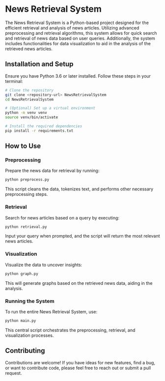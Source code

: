 # News Retrieval System

The News Retrieval System is a Python-based project designed for the efficient retrieval and analysis of news articles. Utilizing advanced preprocessing and retrieval algorithms, this system allows for quick search and retrieval of news data based on user queries. Additionally, the system includes functionalities for data visualization to aid in the analysis of the retrieved news articles.

## Installation and Setup

Ensure you have Python 3.6 or later installed. Follow these steps in your terminal:

```bash
# Clone the repository
git clone <repository-url> NewsRetrievalSystem
cd NewsRetrievalSystem

# (Optional) Set up a virtual environment
python -m venv venv
source venv/bin/activate

# Install the required dependencies
pip install -r requirements.txt
```

## How to Use

### Preprocessing

Prepare the news data for retrieval by running:

```bash
python preprocess.py
```

This script cleans the data, tokenizes text, and performs other necessary preprocessing steps.

### Retrieval

Search for news articles based on a query by executing:

```bash
python retrieval.py
```

Input your query when prompted, and the script will return the most relevant news articles.

### Visualization

Visualize the data to uncover insights:

```bash
python graph.py
```

This will generate graphs based on the retrieved news data, aiding in the analysis.

### Running the System

To run the entire News Retrieval System, use:

```bash
python main.py
```

This central script orchestrates the preprocessing, retrieval, and visualization processes.

## Contributing

Contributions are welcome! If you have ideas for new features, find a bug, or want to contribute code, please feel free to reach out or submit a pull request.
